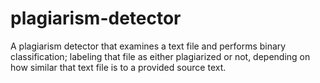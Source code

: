 # plagiarism-detector
A plagiarism detector that examines a text file and performs binary classification; labeling that file as either plagiarized or not, depending on how similar that text file is to a provided source text.
